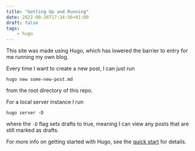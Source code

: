 ```yaml
---
title: "Getting Up and Running"
date: 2022-08-26T17:34:56+01:00
draft: false
tags:
    - hugo
---
```


This site was made using Hugo, which has lowered the barrier to entry for me running my own blog. 

Every time I want to create a new post, I can just run
```
hugo new some-new-post.md
```
from the root directory of this repo.

For a local server instance I run 
```
hugo server -D
```
where the `-D` flag sets drafts to true, meaning I can view any posts that are still marked as drafts.

For more info on getting started with Hugo, see the [quick start](https://gohugo.io/getting-started/quick-start/) for details.
